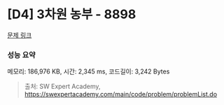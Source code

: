 # [D4] 3차원 농부 - 8898 

[문제 링크](https://swexpertacademy.com/main/code/problem/problemDetail.do?contestProbId=AW45TzHae8UDFAQ7) 

### 성능 요약

메모리: 186,976 KB, 시간: 2,345 ms, 코드길이: 3,242 Bytes



> 출처: SW Expert Academy, https://swexpertacademy.com/main/code/problem/problemList.do